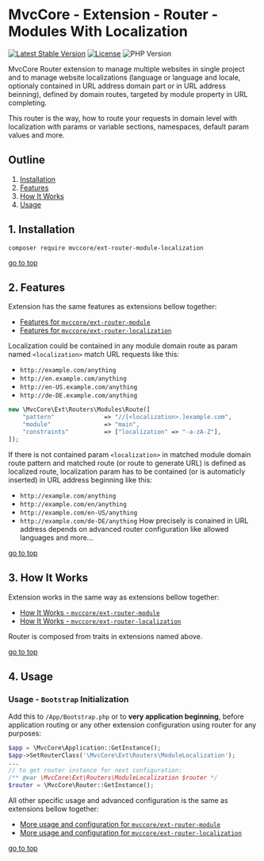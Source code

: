 # MvcCore - Extension - Router - Modules With Localization

[![Latest Stable Version](https://img.shields.io/badge/Stable-v5.0.2-brightgreen.svg?style=plastic)](https://github.com/mvccore/ext-router-module-localization/releases)
[![License](https://img.shields.io/badge/License-BSD%203-brightgreen.svg?style=plastic)](https://mvccore.github.io/docs/mvccore/5.0.0/LICENSE.md)
![PHP Version](https://img.shields.io/badge/PHP->=5.4-brightgreen.svg?style=plastic)

MvcCore Router extension to manage multiple websites in single project and to manage website localizations (language or language and locale, optionaly contained in URL address domain part or in URL address beinning), defined by domain routes, targeted by module property in URL completing.  

This router is the way, how to route your requests in domain level with localization with params or variable sections, namespaces, default param values and more.

## Outline  
1. [Installation](#user-content-1-installation)  
2. [Features](#user-content-2-features)  
3. [How It Works](#user-content-3-how-it-works)  
4. [Usage](#user-content-4-usage)  

## 1. Installation
```shell
composer require mvccore/ext-router-module-localization
```

[go to top](#user-content-outline)

## 2. Features
Extension has the same features as extensions bellow together:
- [Features for `mvccore/ext-router-module`](https://github.com/mvccore/ext-router-module#user-content-2-features)
- [Features for `mvccore/ext-router-localization`](https://github.com/mvccore/ext-router-localization#user-content-2-features)

Localization could be contained in any module domain route as param named `<localization>` match URL requests like this:
- `http://example.com/anything`
- `http://en.example.com/anything`
- `http://en-US.example.com/anything`
- `http://de-DE.example.com/anything`
```php
new \MvcCore\Ext\Routers\Modules\Route([
    "pattern"              => "//[<localization>.]example.com",
    "module"               => "main",
    "constraints"          => ["localization" => "-a-zA-Z"],
]);
```
If there is not contained param `<localization>` in matched module domain route pattern and matched route (or route to generate URL) is defined as localized route, localization param has to be contained (or is automaticly inserted) in URL address beginning like this:
- `http://example.com/anything`
- `http://example.com/en/anything`
- `http://example.com/en-US/anything`
- `http://example.com/de-DE/anything`
How precisely is conained in URL address depends on advanced router configuration like allowed languages and more...

[go to top](#user-content-outline)

## 3. How It Works

Extension works in the same way as extensions bellow together:
- [How It Works - `mvccore/ext-router-module`](https://github.com/mvccore/ext-router-module#user-content-3-how-it-works)
- [How It Works - `mvccore/ext-router-localization`](https://github.com/mvccore/ext-router-localization#user-content-3-how-it-works)

Router is composed from traits in extensions named above.

[go to top](#user-content-outline)

## 4. Usage

### Usage - `Bootstrap` Initialization

Add this to `/App/Bootstrap.php` or to **very application beginning**, 
before application routing or any other extension configuration
using router for any purposes:

```php
$app = \MvcCore\Application::GetInstance();
$app->SetRouterClass('\MvcCore\Ext\Routers\ModuleLocalization');
...
// to get router instance for next configuration:
/** @var \MvcCore\Ext\Routers\ModuleLocalization $router */
$router = \MvcCore\Router::GetInstance();
```

All other specific usage and advanced configuration is the same as extensions bellow together:
- [More usage and configuration for `mvccore/ext-router-module`](https://github.com/mvccore/ext-router-module#user-content-42-usage---targeting-custom-application-part)
- [More usage and configuration for `mvccore/ext-router-localization`](https://github.com/mvccore/ext-router-localization#user-content-42-usage---default-localization)

[go to top](#user-content-outline)
